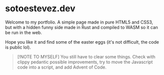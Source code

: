# sotoestevez.dev

Welcome to my portfolio. A simple page made in pure HTML5 and CSS3, but with a hidden funny side made in Rust and compiled to WASM so it can be run in the web.

Hope you like it and find some of the easter eggs (it's not difficult, the code is public lol).

> [!NOTE TO MYSELF]
> You still have to clear some things. Check with clippy pedantic possible improvements, try to move the Javascript code into a script, and add Advent of Code.
